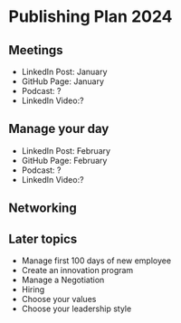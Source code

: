 # Publishing Plan 2024

## Meetings

* LinkedIn Post: January
* GitHub Page: January
* Podcast: ?
* LinkedIn Video:?

## Manage your day

* LinkedIn Post: February
* GitHub Page: February
* Podcast: ?
* LinkedIn Video:?

## Networking

## Later topics

* Manage first 100 days of new employee
* Create an innovation program
* Manage a Negotiation
* Hiring
* Choose your values
* Choose your leadership style
